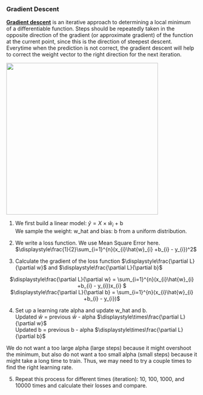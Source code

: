 ### Gradient Descent

**[Gradient descent](https://en.wikipedia.org/wiki/Gradient_descent)** is an iterative approach to determining a local minimum of a differentiable function. Steps should be repeatedly taken in the opposite direction of the gradient (or approximate gradient) of the function at the current point, since this is the direction of steepest descent. Everytime when the prediction is not correct, the gradient descent will help to correct the weight vector to the right direction for the next iteration.

<img src="https://upload.wikimedia.org/wikipedia/commons/thumb/f/ff/Gradient_descent.svg/350px-Gradient_descent.svg.png" width="400"/>

1. We first build a linear model: 
$\hat{y} = X\times \hat{w}_{i}$ + b  
We sample the weight: w_hat and bias: b from a uniform distribution.  

2. We write a loss function. We use Mean Square Error here. $\displaystyle\frac{1}{2}\sum_{i=1}^{n}(x_{i}\hat{w}_{i} +b_{i} - y_{i})^2$  

3. Calculate the gradient of the loss function $\displaystyle\frac{\partial L}{\partial w}$ and $\displaystyle\frac{\partial L}{\partial b}$  
<center>$\displaystyle\frac{\partial L}{\partial w} = \sum_{i=1}^{n}(x_{i}\hat{w}_{i} +b_{i} - y_{i})x_{i} $</center>  
<center>$\displaystyle\frac{\partial L}{\partial b} = \sum_{i=1}^{n}(x_{i}\hat{w}_{i} +b_{i} - y_{i})$</center>  

4. Set up a learning rate alpha  and update w_hat and b.  
Updated $\hat{w}$ = previous $\hat{w}$ - alpha $\displaystyle\times\frac{\partial L}{\partial w}$  
Updated b = previous b - alpha $\displaystyle\times\frac{\partial L}{\partial b}$  

We do not want a too large alpha (large steps) because it might overshoot the minimum, but also do not want a too small alpha (small steps) because it might take a long time to train. Thus, we may need to try a couple times to find the right learning rate.


5. Repeat this process for different times (iteration): 10, 100, 1000, and 10000 times and calculate their losses and compare.

